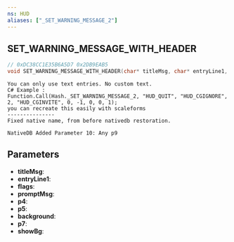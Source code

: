 ```yaml
---
ns: HUD
aliases: ["_SET_WARNING_MESSAGE_2"]
---
```

## SET_WARNING_MESSAGE_WITH_HEADER

```c
// 0xDC38CC1E35B6A5D7 0x2DB9EAB5
void SET_WARNING_MESSAGE_WITH_HEADER(char* titleMsg, char* entryLine1, int flags, char* promptMsg, BOOL p4, Any p5, BOOL background, Any* p7, BOOL showBg);
```

```
You can only use text entries. No custom text.  
C# Example :  
Function.Call(Hash._SET_WARNING_MESSAGE_2, "HUD_QUIT", "HUD_CGIGNORE", 2, "HUD_CGINVITE", 0, -1, 0, 0, 1);  
you can recreate this easily with scaleforms  
---------------  
Fixed native name, from before nativedb restoration.  
```

```
NativeDB Added Parameter 10: Any p9
```

## Parameters
* **titleMsg**: 
* **entryLine1**: 
* **flags**: 
* **promptMsg**: 
* **p4**: 
* **p5**: 
* **background**: 
* **p7**: 
* **showBg**: 

